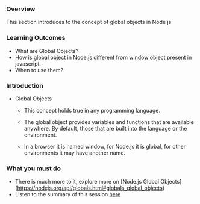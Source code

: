 ### Overview

This section introduces to the concept of global objects in Node js.

### Learning Outcomes
- What are Global Objects?
- How is global object in Node.js different from window object present in javascript.
- When to use them?


### Introduction
- Global Objects
	- This concept holds true in any programming language.
  
    - The global object provides variables and functions that are available anywhere. By default, those that are built into the language or the environment.
  
    - In a browser it is named window, for Node.js it is global, for other environments it may have another name.
    
   
### What you must do
- There is much more to it, explore more on [Node.js Global Objects] (https://nodejs.org/api/globals.html#globals_global_objects)
- Listen to the summary of this session [here](https://www.youtube.com/watch?v=jn8PZNBmKm0&t=7s)
